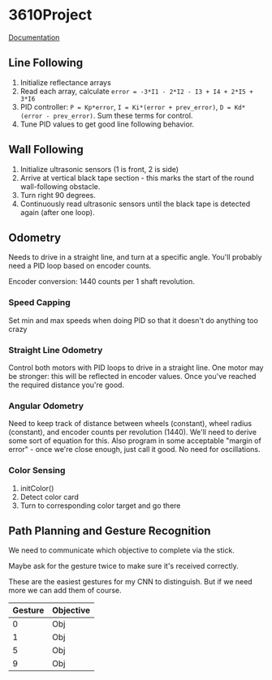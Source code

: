 # 3610Project
[Documentation](https://docs.google.com/document/d/1FCm-gnY11rz_PwXo4BpYIMVihD4Bvm1cCrFoAE9PToI/edit)

## Line Following
1. Initialize reflectance arrays
2. Read each array, calculate `error = -3*I1 - 2*I2 - I3 + I4 + 2*I5 + 3*I6` 
3. PID controller: `P = Kp*error`, `I = Ki*(error + prev_error)`, `D = Kd*(error - prev_error)`. Sum these terms for control.
4. Tune PID values to get good line following behavior.

## Wall Following
1. Initialize ultrasonic sensors (1 is front, 2 is side)
2. Arrive at vertical black tape section - this marks the start of the round wall-following obstacle.
3. Turn right 90 degrees.
4. Continuously read ultrasonic sensors until the black tape is detected again (after one loop).

## Odometry
Needs to drive in a straight line, and turn at a specific angle. You'll probably need a PID loop based on encoder counts.

Encoder conversion: 1440 counts per 1 shaft revolution. 

### Speed Capping
Set min and max speeds when doing PID so that it doesn't do anything too crazy

### Straight Line Odometry
Control both motors with PID loops to drive in a straight line. One motor may be stronger: this will be reflected in encoder values. Once you've reached the required distance you're good.

### Angular Odometry
Need to keep track of distance between wheels (constant), wheel radius (constant), and encoder counts per revolution (1440). We'll need to derive some sort of equation for this. Also program in some acceptable "margin of error" - once we're close enough, just call it good. No need for oscillations.

### Color Sensing
1. initColor()
2. Detect color card
3. Turn to corresponding color target and go there

## Path Planning and Gesture Recognition
We need to communicate which objective to complete via the stick. 

Maybe ask for the gesture twice to make sure it's received correctly.

These are the easiest gestures for my CNN to distinguish. But if we need more we can add them of course.

| Gesture | Objective |
| --- | --- |
| 0 | Obj |
| 1 | Obj |
| 5 | Obj |
| 9 | Obj |

